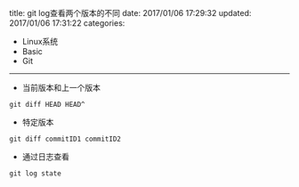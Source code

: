 title: git log查看两个版本的不同
date: 2017/01/06 17:29:32
updated: 2017/01/06 17:31:22
categories:
- Linux系统
- Basic
- Git
---
- 当前版本和上一个版本

```
git diff HEAD HEAD^
```

- 特定版本
```
git diff commitID1 commitID2
```

- 通过日志查看
```
git log state
```